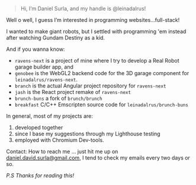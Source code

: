 > Hi, I’m Daniel Surla, and my handle is @leinadalrus!

Well o well, I guess I’m interested in programming websites...full-stack!

I wanted to make giant robots, but I settled with programming 'em instead after watching Gundam Destiny as a kid.

And if you wanna know: 

- `ravens-next` is a project of mine where I try to develop a Real Robot garage builder app, and
- `genobee` is the WebGL2 backend code for the 3D garage component for `leinadalrus/ravens-next`.
- `branch` is the actual Angular project repository for `ravens-next`
- `jash` is the React project remake of `ravens-next`
- `brunch-buns` a fork of `brunch/brunch`
- `breakfast` C/C++ Emscripten source code for `leinadalrus/brunch-buns`

In general, most of my projects are:

1. developed together
2. since I base my suggestions through my Lighthouse testing
3. employed with Chromium Dev-tools.


Contact: How to reach me ... just hit me up on daniel.david.surla@gmail.com, I tend to check my emails every two days or so.

*P.S*
  *Thanks for reading this!*
<!---
leinadalrus/leinadalrus is a ✨ special ✨ repository because its `README.md` (this file) appears on your GitHub profile.
You can click the Preview link to take a look at your changes.
--->
